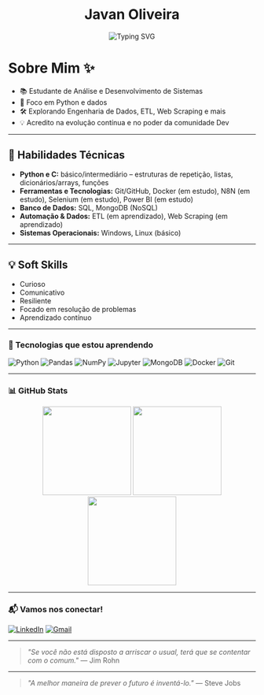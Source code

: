 <h1 align="center">Javan Oliveira</h1>

<p align="center">
  <img src="https://readme-typing-svg.demolab.com?font=Fira+Code&pause=1000&color=00FFB0&center=true&vCenter=true&width=435&lines=Python+%26+Data+Enthusiast;Code.+Debug.+Repeat.;Systems+Analysis+%26+Dev+Student;Iniciando+na+carreira+de+Tecnologia" alt="Typing SVG" />
</p>

# Sobre Mim ✨

- 📚 Estudante de Análise e Desenvolvimento de Sistemas  
- 🐍 Foco em Python e dados  
- 🛠️ Explorando Engenharia de Dados, ETL, Web Scraping e mais  
- 💡 Acredito na evolução contínua e no poder da comunidade Dev

---

## 🧰 Habilidades Técnicas

- **Python e C:** básico/intermediário – estruturas de repetição, listas, dicionários/arrays, funções  
- **Ferramentas e Tecnologias:** Git/GitHub, Docker (em estudo), N8N (em estudo), Selenium (em estudo), Power BI (em estudo)  
- **Banco de Dados:** SQL, MongoDB (NoSQL)  
- **Automação & Dados:** ETL (em aprendizado), Web Scraping (em aprendizado)  
- **Sistemas Operacionais:** Windows, Linux (básico)  

---

## 💡 Soft Skills

- Curioso  
- Comunicativo  
- Resiliente  
- Focado em resolução de problemas  
- Aprendizado contínuo  

---

### 🧰 Tecnologias que estou aprendendo

![Python](https://img.shields.io/badge/Python-3776AB?style=for-the-badge&logo=python&logoColor=white)
![Pandas](https://img.shields.io/badge/Pandas-150458?style=for-the-badge&logo=pandas&logoColor=white)
![NumPy](https://img.shields.io/badge/NumPy-013243?style=for-the-badge&logo=numpy&logoColor=white)
![Jupyter](https://img.shields.io/badge/Jupyter-F37626?style=for-the-badge&logo=jupyter&logoColor=white)
![MongoDB](https://img.shields.io/badge/MongoDB-4EA94B?style=for-the-badge&logo=mongodb&logoColor=white)
![Docker](https://img.shields.io/badge/Docker-2496ED?style=for-the-badge&logo=docker&logoColor=white)
![Git](https://img.shields.io/badge/Git-F05032?style=for-the-badge&logo=git&logoColor=white)

---

### 📊 GitHub Stats

<p align="center">
  <img height="180em" src="https://github-readme-stats.vercel.app/api?username=JavanRosario&show_icons=true&theme=tokyonight" />
  <img height="180em" src="https://github-readme-stats.vercel.app/api/top-langs/?username=JavanRosario&layout=compact&theme=tokyonight" />
  <img height="180em" src="https://github-readme-streak-stats.herokuapp.com/?user=JavanRosario&theme=tokyonight" />
</p>

---

### 📬 Vamos nos conectar!

[![LinkedIn](https://img.shields.io/badge/LinkedIn-blue?style=for-the-badge&logo=linkedin)](https://www.linkedin.com/in/javan-oliveira-269050358)
[![Gmail](https://img.shields.io/badge/Gmail-D14836?style=for-the-badge&logo=gmail&logoColor=white)](mailto:oliveiraajavan@hotmail.com)

---

> _"Se você não está disposto a arriscar o usual, terá que se contentar com o comum."_ — Jim Rohn

---

> _"A melhor maneira de prever o futuro é inventá-lo."_ — Steve Jobs

